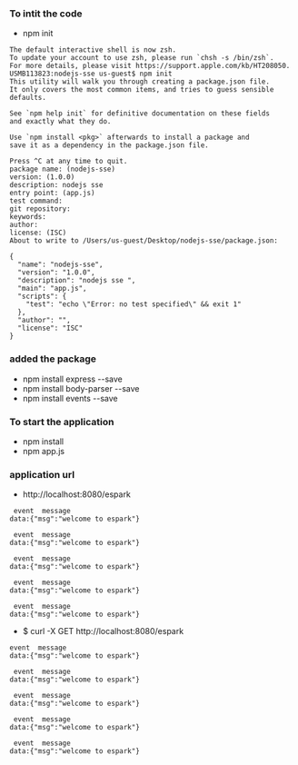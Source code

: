 ### To intit the code

- npm init

```
The default interactive shell is now zsh.
To update your account to use zsh, please run `chsh -s /bin/zsh`.
For more details, please visit https://support.apple.com/kb/HT208050.
USMB113823:nodejs-sse us-guest$ npm init
This utility will walk you through creating a package.json file.
It only covers the most common items, and tries to guess sensible defaults.

See `npm help init` for definitive documentation on these fields
and exactly what they do.

Use `npm install <pkg>` afterwards to install a package and
save it as a dependency in the package.json file.

Press ^C at any time to quit.
package name: (nodejs-sse)
version: (1.0.0)
description: nodejs sse
entry point: (app.js)
test command:
git repository:
keywords:
author:
license: (ISC)
About to write to /Users/us-guest/Desktop/nodejs-sse/package.json:

{
  "name": "nodejs-sse",
  "version": "1.0.0",
  "description": "nodejs sse ",
  "main": "app.js",
  "scripts": {
    "test": "echo \"Error: no test specified\" && exit 1"
  },
  "author": "",
  "license": "ISC"
}

```

### added the package

- npm install express --save
- npm install body-parser --save
- npm install events --save

### To start the application

- npm install
- npm app.js

### application url

- http://localhost:8080/espark

```
 event  message
data:{"msg":"welcome to espark"}

 event  message
data:{"msg":"welcome to espark"}

 event  message
data:{"msg":"welcome to espark"}

 event  message
data:{"msg":"welcome to espark"}

 event  message
data:{"msg":"welcome to espark"}

```

- $ curl -X GET http://localhost:8080/espark

```
event  message
data:{"msg":"welcome to espark"}

 event  message
data:{"msg":"welcome to espark"}

 event  message
data:{"msg":"welcome to espark"}

 event  message
data:{"msg":"welcome to espark"}

 event  message
data:{"msg":"welcome to espark"}
```
